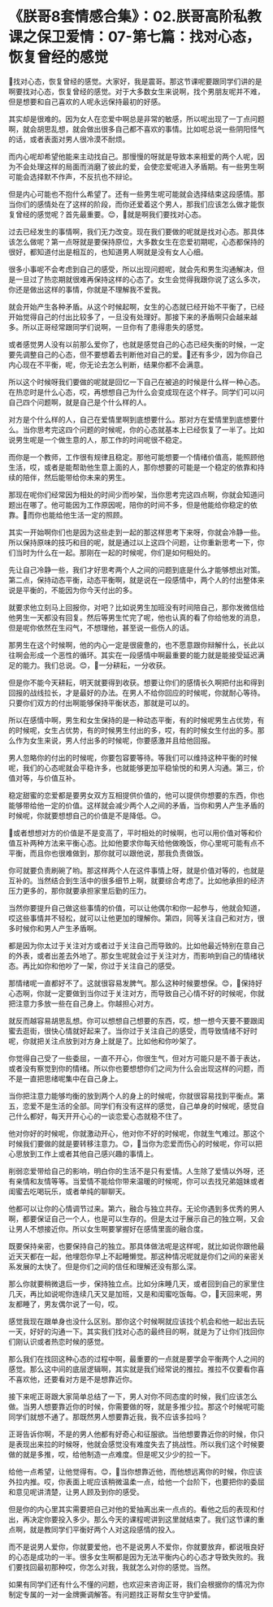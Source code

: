 # 《朕哥8套情感合集》：02.朕哥高阶私教课之保卫爱情：07-第七篇：找对心态，恢复曾经的感觉

🎼找对心态，恢复曾经的感觉。大家好，我是震哥。那这节课呢要跟同学们讲的是啊要找对心态，恢复曾经的感觉。对于大多数女生来说啊，找个男朋友呢并不难，但是想要和自己喜欢的人呢永远保持最初的好感。

其实却是很难的。因为女人在恋爱中啊总是非常的敏感，所以呢出现了一丁点问题啊，就会胡思乱想，就会做出很多自己都不喜欢的事情。比如呢总说一些阴阳怪气的话，或者表面对男人很冷漠不耐烦。

而内心呢却希望他能来主动找自己。那慢慢的呀就是导致本来相爱的两个人呢，因为不会处理这样的局面而消磨了彼此的爱，会使恋爱呢进入矛盾期。有一些男生啊可能会选择默不作声，不反抗也不辩论。

但是内心可能也不抱什么希望了。还有一些男生呢可能就会选择结束这段感情。那当你们的感情处在了这样的阶段，而你还爱着这个男人，那我们应该怎么做才能恢复曾经的感觉呢？首先最重要。😊，🎼就是啊我们要找对心态。

过去已经发生的事情啊，我们无力改变。现在我们要做的呢就是找对心态。那具体该怎么做呢？第一点呀就是要保持原位，大多数女生在恋爱初期呢，心态都保持的很好，都知道付出是相互的，也知道男人啊就是没有女人心细。

很多小事呢不会考虑到自己的感受，所以出现问题呢，就会先和男生沟通解决，但是一旦过了热恋期就很难再保持这样的心态了。女生会觉得我跟你说了这么多次，你还是做出这样的事情，你就是不理解我不爱我。

就会开始产生各种矛盾。从这个时候起啊，女生的心态就已经开始不平衡了，已经开始觉得自己的付出比较多了，一旦没有处理好。那接下来的矛盾啊只会越来越多。所以正哥经常跟同学们说啊，一旦你有了患得患失的感觉。

或者感觉男人没有以前那么爱你了，也就是感觉自己的心态已经失衡的时候，一定要先调整自己的心态，但不要想着去判断他对自己的爱。🎼还有多少，因为你自己内心现在不平衡，呢，你无论去怎么判断，结果你都不会满意。

所以这个时候呀我们要做的呢就是回忆一下自己在被追的时候是什么样一种心态。在热恋时是什么心态，哎，再想想自己为什么会变成现在这个样子。同学们可以问自己四个问题啊，就是自己是个什么样的人。

对方是个什么样的人，自己在爱情里啊到底想要什么。那对方在爱情里到底想要什么。当你思考完这四个问题的时候呢，你的心态就基本上已经恢复了一半了。比如说男生呢是一个做生意的人，那工作的时间呢很不稳定。

而你是一个教师，工作很有规律且稳定。那他可能想要一个情绪价值高，能照顾他生活，哎，或者是能帮助他生意上面的人，那你想要的可能是一个稳定的依靠和持续的陪伴，然后能带给你未来的男生。

那现在呢你们经常因为相处的时间少而吵架，当你思考完这四点啊，你就会知道问题出在哪了。他可能因为工作原因呢，陪你的时间不多，但是他能给你稳定的依靠。🎼而你也能给他生活一定的照顾。

其实一开始啊你们也是因为这些走到一起的那这样思考下来呀，你就会冷静一些。所以保持原味的技巧和目的呢，就是通过以上这四个问题，让你重新思考一下，你们当时为什么在一起。那刚在一起的时候呢，你们是如何相处的。

先让自己冷静一些，我们才好思考两个人之间的问题到底是什么才能够想出对策。第二点，保持动态平衡，动态平衡啊，就是说在一段感情中，两个人的付出整体来说是平衡的，不能因为你今天付出的多。

就要求他立刻马上回报你，对吧？比如说男生加班没有时间陪自己，那你发微信给他男生一天都没有回复。然后等男生忙完了呢，他也认真的看了你给他发的消息，但是呢你依然在生闷气，不想理他，甚至说一些伤人的话。

那男生在这个时候啊，他的内心一定是很疲惫的，也不愿意跟你辩解什么，长此以往啊会形成一个恶性的循环。其实在一段感情中啊最重要的能力就是能接受延迟满足的能力。我们总说。😊，🎼一分耕耘，一分收获。

但是你不能今天耕耘，明天就要得到收获。想要让你们的感情长久啊把付出和得到回报的战线拉长，才是最好的办法。在男人不给你回应的时候呢，你就耐心等待。只要你们双方的付出啊能够保持平衡状态，那就是可以的。

所以在感情中啊，男生和女生保持的是一种动态平衡，有的时候呢男生占优势，有的时候呢，女生占优势，有的时候男生付出的多，哎，有的时候女生付出的多。那么作为女生来说，男人付出多的时候呢，你要感激并且给他回报。

男人忽略你的付出的时候呢，你要包容要等待。等我们可以维持这种平衡的时候呢，我们的心态呢就会平稳许多，也就能够更加平稳愉悦的和男人沟通。第三，价值对等，与价值互补。

稳定甜蜜的恋爱都是要男女双方互相提供价值的，他可以提供你想要的东西，你也能够带给他一定的价值。这样就会减少两个人之间的矛盾，当你和男人产生矛盾的时候呢，你就要想想自己的价值是不是降低。😊。

🎼或者想想对方的价值是不是变高了，平时相处的时候啊，也可以用价值对等和价值互补两种方法来平衡心态。比如他要求你每天给他做晚饭，你心里呢可能有点不平衡，而且你也很难做到，那你就可以跟他说，那我负责做饭。

你可就要负责刷碗了哟。那这样两个人在这件事情上呀，就是价值对等的，也就是互补的。当然结合到生活中的很多细节上啊，就要综合考虑了。比如他承担的经济压力更多的，那你就要承担家里后勤的压力。

当然你要提升自己做这些事情的价值，可以让他偶尔和你一起参与，他就会知道，哎这些事情并不轻松，就可以让他更加的理解你。第四，同等关注自己和对方，很多时候你和男人产生矛盾啊。

都是因为你太过于关注对方或者过于关注自己而导致的。比如他最近特别在意自己的外表，或者出差去外地了。那女生呢就会过于关注对方，而影响到自己的情绪状态。再比如你和他吵了一架，你过于关注自己的感受。

那情绪呢一直都好不了。这就很容易发脾气。那么这种时候要想保。😊，🎼保持好心态啊，你就一定要做到当你过于关注对方，而导致自己心情不好的时候呢，你就把注意力多放一些在自己身上。你越担心对方。

就反而越容易胡思乱想。你可以想想自己想要的东西，哎，想一想今天要不要跟闺蜜去逛街，很快心情就好起来了。当你过于关注自己的感受，而导致情绪不好时呢，你就把关注点放到对方身上就是了。比如他和你吵架了。

你觉得自己受了一些委屈，一直不开心，你很生气，但对方可能只是不善于表达，或者没有察觉到你的情绪。所以你也要想想你们之间为什么会出现这样的问题，而不是一直把思绪呢集中在自己身上。

当你把注意力能够均衡的放到两个人的身上的时候呢，你就很容易找到平衡点。第五，恋爱不是生活的全部。同学们有没有这样的感觉，自己单身的时候呢，感觉自己什么都好，每天开开心心的一谈恋爱心态就稳不住了。

他对你好的时候呢，你就激动开心，他对你不好的时候呢，你就生气难过。那这个时候我们要做的就是要转移注意力。😊，🎼当你为恋爱而伤心的时候呢，你可以把心思放到工作上或者其他自己感兴趣的事情上。

削弱恋爱带给自己的影响，明白你的生活不是只有爱情。人生除了爱情以外呀，还有亲情和友情等等。当爱情不能给你带来温暖的时候呢，你可以去找兄弟姐妹或者闺蜜去吃喝玩乐，或者单纯的聊聊天。

他都可以让你的心情调节过来。第六，融合与独立共存。无论你遇到多优秀的男人啊，都要保证自己一个人，也是可以生存的。但是太过于展示自己的独立啊，又会让男人不想接近你。所以女生啊要掌握好在感情里面的融合度。

既要保持亲密，也要保持自己的独立。那具体做法呢是这样呢，就比如说你跟他最近天天都在一起，他埋怨你早上不起睡懒觉。那这种情况呢就是你们之间的亲密关系发展的太快了。但是你们之间的信任和理解还没有那么深。

那么你就要稍微退后一步，保持独立点。比如分床睡几天，或者回到自己的家里住几天，再比如说呢你连续几天又是加班，又是和闺蜜吃饭每。😊，🎼天回来呢，男友都睡了，男友偶尔说了一句，哎。

感觉我现在跟单身也没什么区别。那你这个时候啊就应该找个机会和他一起出去玩一天，好好的沟通一下。其实我们找对心态的最终目的啊，就是为了让你们找回你们刚认识或者热恋时候的感觉。

那么我们在找回这种心态的过程中啊，最重要的一点就是要学会平衡两个人之间的感觉。那么这中间的底层逻辑啊，其实就是我们经常说的推拉。推拉不仅要看你喜不喜欢他，还要看对方是不是想靠近你。

接下来呢正哥跟大家简单总结了一下，男人对你不同态度的时候，我们应该怎么做。当男人想要靠近你的时候，你需要做的呀，就是多推少拉。那这个时候呢可能同学们就想不通了。那既然男人想要靠近我，我不应该多拉吗？

正哥告诉你啊，不是的男人他都有好奇心和征服欲。当他想要靠近你的时候，你只是表现出来拉的时候呀，他就会感觉没有难度失去了挑战性。所以我们这个时候要做的就是多推，哎，给他制造一点难度。但是呢又少少的拉一下。

给他一点希望，让他觉得有。😊，🎼当你想靠近他，而他想远离你的时候，你应该外拉内推。哎，你表面上呢应该稍微温柔一点，给他一个台阶下，也要把你的委屈和意见呢讲清楚，让男人顾及到你的感受。

但是你的内心里其实需要把自己对他的爱抽离出来一点点的。看他之后的表现和付出，再决定你要投入多少。那么今天的课程呢讲到这里就结束了。我们这节课的重点啊，就是教同学们平衡好两个人对这段感情的投入。

而不是说男人爱你，你就要爱他，也不是说男人不爱你，你就要放弃，都说哦良好的心态是成功的一半。很多女生啊都是因为无法平衡内心的心态才导致失败的。我们要找回最初那种哎，你怎么对我，我就怎么对你的感觉。当然。

如果有同学们还有什么不懂的问题，也欢迎来咨询正哥，我们会根据你的情况为你制定专属的一对一金牌撕调解答。有问题找正哥帮女生守护爱情。

